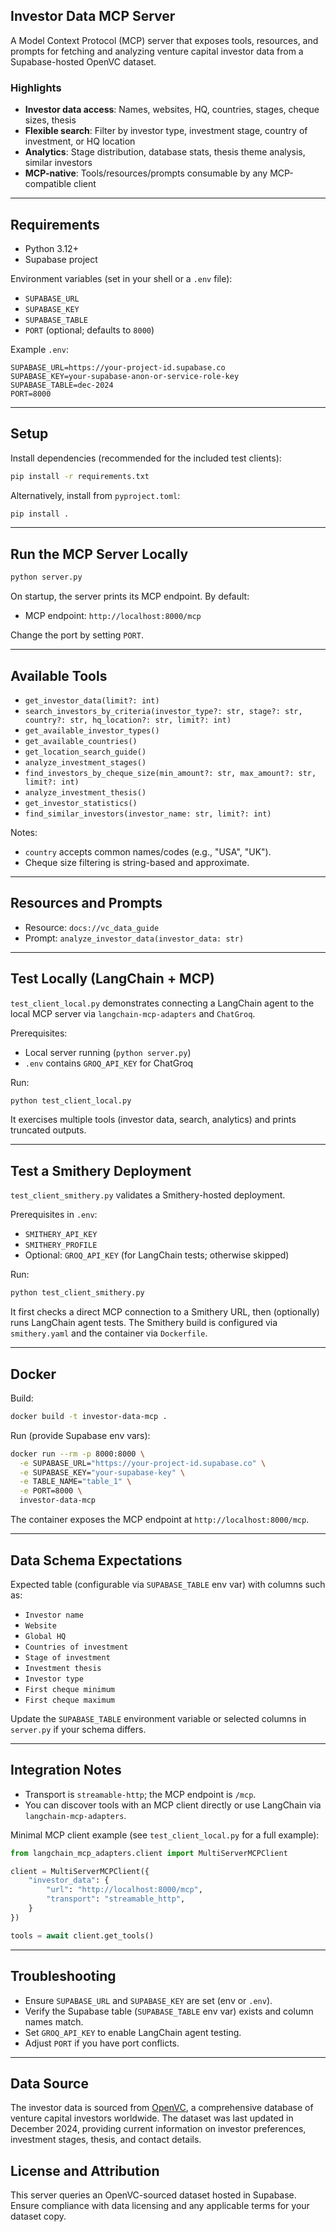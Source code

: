 ## Investor Data MCP Server

A Model Context Protocol (MCP) server that exposes tools, resources, and prompts for fetching and analyzing venture capital investor data from a Supabase-hosted OpenVC dataset.

### Highlights

- **Investor data access**: Names, websites, HQ, countries, stages, cheque sizes, thesis
- **Flexible search**: Filter by investor type, investment stage, country of investment, or HQ location
- **Analytics**: Stage distribution, database stats, thesis theme analysis, similar investors
- **MCP-native**: Tools/resources/prompts consumable by any MCP-compatible client

---

## Requirements

- Python 3.12+
- Supabase project

Environment variables (set in your shell or a `.env` file):

- `SUPABASE_URL`
- `SUPABASE_KEY`
- `SUPABASE_TABLE`
- `PORT` (optional; defaults to `8000`)

Example `.env`:

```env
SUPABASE_URL=https://your-project-id.supabase.co
SUPABASE_KEY=your-supabase-anon-or-service-role-key
SUPABASE_TABLE=dec-2024
PORT=8000
```

---

## Setup

Install dependencies (recommended for the included test clients):

```bash
pip install -r requirements.txt
```

Alternatively, install from `pyproject.toml`:

```bash
pip install .
```

---

## Run the MCP Server Locally

```bash
python server.py
```

On startup, the server prints its MCP endpoint. By default:

- MCP endpoint: `http://localhost:8000/mcp`

Change the port by setting `PORT`.

---

## Available Tools

- `get_investor_data(limit?: int)`
- `search_investors_by_criteria(investor_type?: str, stage?: str, country?: str, hq_location?: str, limit?: int)`
- `get_available_investor_types()`
- `get_available_countries()`
- `get_location_search_guide()`
- `analyze_investment_stages()`
- `find_investors_by_cheque_size(min_amount?: str, max_amount?: str, limit?: int)`
- `analyze_investment_thesis()`
- `get_investor_statistics()`
- `find_similar_investors(investor_name: str, limit?: int)`

Notes:

- `country` accepts common names/codes (e.g., "USA", "UK").
- Cheque size filtering is string-based and approximate.

---

## Resources and Prompts

- Resource: `docs://vc_data_guide`
- Prompt: `analyze_investor_data(investor_data: str)`

---

## Test Locally (LangChain + MCP)

`test_client_local.py` demonstrates connecting a LangChain agent to the local MCP server via `langchain-mcp-adapters` and `ChatGroq`.

Prerequisites:

- Local server running (`python server.py`)
- `.env` contains `GROQ_API_KEY` for ChatGroq

Run:

```bash
python test_client_local.py
```

It exercises multiple tools (investor data, search, analytics) and prints truncated outputs.

---

## Test a Smithery Deployment

`test_client_smithery.py` validates a Smithery-hosted deployment.

Prerequisites in `.env`:

- `SMITHERY_API_KEY`
- `SMITHERY_PROFILE`
- Optional: `GROQ_API_KEY` (for LangChain tests; otherwise skipped)

Run:

```bash
python test_client_smithery.py
```

It first checks a direct MCP connection to a Smithery URL, then (optionally) runs LangChain agent tests. The Smithery build is configured via `smithery.yaml` and the container via `Dockerfile`.

---

## Docker

Build:

```bash
docker build -t investor-data-mcp .
```

Run (provide Supabase env vars):

```bash
docker run --rm -p 8000:8000 \
  -e SUPABASE_URL="https://your-project-id.supabase.co" \
  -e SUPABASE_KEY="your-supabase-key" \
  -e TABLE_NAME="table_1" \
  -e PORT=8000 \
  investor-data-mcp
```

The container exposes the MCP endpoint at `http://localhost:8000/mcp`.

---

## Data Schema Expectations

Expected table (configurable via `SUPABASE_TABLE` env var) with columns such as:

- `Investor name`
- `Website`
- `Global HQ`
- `Countries of investment`
- `Stage of investment`
- `Investment thesis`
- `Investor type`
- `First cheque minimum`
- `First cheque maximum`

Update the `SUPABASE_TABLE` environment variable or selected columns in `server.py` if your schema differs.

---

## Integration Notes

- Transport is `streamable-http`; the MCP endpoint is `/mcp`.
- You can discover tools with an MCP client directly or use LangChain via `langchain-mcp-adapters`.

Minimal MCP client example (see `test_client_local.py` for a full example):

```python
from langchain_mcp_adapters.client import MultiServerMCPClient

client = MultiServerMCPClient({
    "investor_data": {
        "url": "http://localhost:8000/mcp",
        "transport": "streamable_http",
    }
})

tools = await client.get_tools()
```

---

## Troubleshooting

- Ensure `SUPABASE_URL` and `SUPABASE_KEY` are set (env or `.env`).
- Verify the Supabase table (`SUPABASE_TABLE` env var) exists and column names match.
- Set `GROQ_API_KEY` to enable LangChain agent testing.
- Adjust `PORT` if you have port conflicts.

---

## Data Source

The investor data is sourced from [OpenVC](https://openvc.app/), a comprehensive database of venture capital investors worldwide. The dataset was last updated in December 2024, providing current information on investor preferences, investment stages, thesis, and contact details.

## License and Attribution

This server queries an OpenVC-sourced dataset hosted in Supabase. Ensure compliance with data licensing and any applicable terms for your dataset copy.
